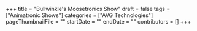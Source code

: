 +++
title = "Bullwinkle's Moosetronics Show"
draft = false
tags = ["Animatronic Shows"]
categories = ["AVG Technologies"]
pageThumbnailFile = ""
startDate = ""
endDate = ""
contributors = []
+++
